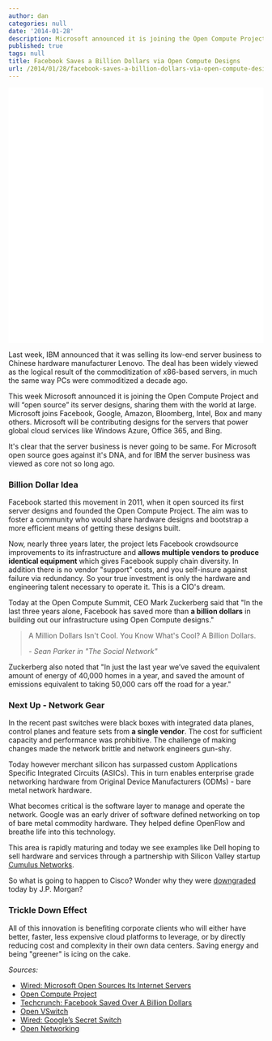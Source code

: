 ```yaml
---
author: dan
categories: null
date: '2014-01-28'
description: Microsoft announced it is joining the Open Compute Project and will open source its server designs, sharing them with the world at large. Facebook saves a billion dollars via open hardware.
published: true
tags: null
title: Facebook Saves a Billion Dollars via Open Compute Designs
url: /2014/01/28/facebook-saves-a-billion-dollars-via-open-compute-designs
---
```



<img class="lazy img-rounded img-responsive" src="data:image/gif;base64,R0lGODlhAQABAIABAP///wAAACwAAAAAAQABAAACAkQBADs=" alt="Facebook Server" data-src="/assets/img/fb-server.jpg" width="750">

Last week, IBM announced that it was selling its low-end server business to Chinese hardware manufacturer Lenovo. The deal has been widely viewed as the logical result of the commoditization of x86-based servers, in much the same way PCs were commoditized a decade ago.

This week Microsoft announced it is joining the Open Compute Project and will “open source” its server designs, sharing them with the world at large.  Microsoft joins Facebook, Google, Amazon, Bloomberg, Intel, Box and many others.  Microsoft will be contributing designs for the servers that power global cloud services like Windows Azure, Office 365, and Bing.
<!--more-->
It's clear that the server business is never going to be same.  For Microsoft open source goes against it's DNA, and for IBM the server business was viewed as core not so long ago.  

### Billion Dollar Idea

Facebook started this movement in 2011, when it open sourced its first server designs and founded the Open Compute Project.  The aim was to foster a community who would share hardware designs and bootstrap a more efficient means of getting these designs built. 

Now, nearly three years later, the project lets Facebook crowdsource improvements to its infrastructure and **allows multiple vendors to produce identical equipment** which gives Facebook supply chain diversity. In addition there is no vendor "support" costs, and you self-insure against failure via redundancy.  So your true investment is only the hardware and engineering talent necessary to operate it.  This is a CIO's dream.  

Today at the Open Compute Summit, CEO Mark Zuckerberg said that "In the last three years alone, Facebook has saved more than **a billion dollars** in building out our infrastructure using Open Compute designs."

> A Million Dollars Isn't Cool. You Know What's Cool? A Billion Dollars.
> 
>   _- Sean Parker in "The Social Network"_

Zuckerberg also noted that "In just the last year we’ve saved the equivalent amount of energy of 40,000 homes in a year, and saved the amount of emissions equivalent to taking 50,000 cars off the road for a year."

### Next Up - Network Gear

In the recent past switches were black boxes with integrated data planes, control planes and feature sets from **a single vendor**. The cost for sufficient capacity and performance was prohibitive. The challenge of making changes made the network brittle and network engineers gun-shy.

Today however merchant silicon has surpassed custom Applications Specific Integrated Circuits (ASICs). This in turn enables enterprise grade networking hardware from Original Device Manufacturers (ODMs) - bare metal network hardware. 

What becomes critical is the software layer to manage and operate the network. Google was an early driver of software defined networking on top of bare metal commodity hardware.  They helped define OpenFlow and breathe life into this technology.

This area is rapidly maturing and today we see examples like Dell hoping to sell hardware and services through a partnership with Silicon Valley startup [Cumulus Networks](http://cumulusnetworks.com/).  

So what is going to happen to Cisco?  Wonder why they were [downgraded](http://www.valuewalk.com/2014/01/cisco-systems-inc-csco-downgraded-by-jpmorgan/) today by J.P. Morgan?

### Trickle Down Effect

All of this innovation is benefiting corporate clients who will either have better, faster, less expensive cloud platforms to leverage, or by directly reducing cost and complexity in their own data centers.  Saving energy and being "greener" is icing on the cake.  

_Sources:_

* [Wired: Microsoft Open Sources Its Internet Servers](http://www.wired.com/wiredenterprise/2014/01/microsoft-open-compute-servers/)
* [Open Compute Project](http://www.opencompute.org/)
* [Techcrunch: Facebook Saved Over A Billion Dollars](http://techcrunch.com/2014/01/28/facebook-open-compute/)
* [Open VSwitch](http://openvswitch.org/)
* [Wired: Google’s Secret Switch](http://www.wired.com/wiredenterprise/2012/04/going-with-the-flow-google/)
* [Open Networking](https://www.opennetworking.org/)




